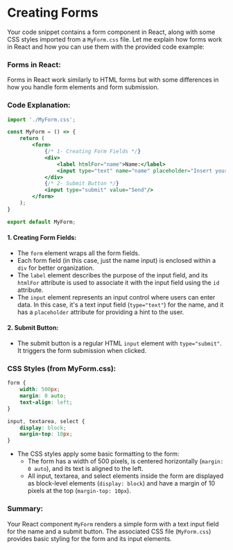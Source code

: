 # Creating Forms

Your code snippet contains a form component in React, along with some CSS styles imported from a `MyForm.css` file. Let me explain how forms work in React and how you can use them with the provided code example:

### Forms in React:

Forms in React work similarly to HTML forms but with some differences in how you handle form elements and form submission.

### Code Explanation:

```jsx
import './MyForm.css';

const MyForm = () => {
    return (
        <form>
            {/* 1- Creating Form Fields */}
            <div>
                <label htmlFor="name">Name:</label>
                <input type="text" name="name" placeholder="Insert your name"/>
            </div>
            {/* 2- Submit Button */}
            <input type="submit" value="Send"/>
        </form>
    );
}

export default MyForm;
```

#### 1. Creating Form Fields:
- The `form` element wraps all the form fields.
- Each form field (in this case, just the name input) is enclosed within a `div` for better organization.
- The `label` element describes the purpose of the input field, and its `htmlFor` attribute is used to associate it with the input field using the `id` attribute.
- The `input` element represents an input control where users can enter data. In this case, it's a text input field (`type="text"`) for the name, and it has a `placeholder` attribute for providing a hint to the user.

#### 2. Submit Button:
- The submit button is a regular HTML `input` element with `type="submit"`. It triggers the form submission when clicked.

### CSS Styles (from MyForm.css):

```css
form {
    width: 500px;
    margin: 0 auto;
    text-align: left;
}

input, textarea, select {
    display: block;
    margin-top: 10px;
}
```

- The CSS styles apply some basic formatting to the form:
  - The form has a width of 500 pixels, is centered horizontally (`margin: 0 auto`), and its text is aligned to the left.
  - All input, textarea, and select elements inside the form are displayed as block-level elements (`display: block`) and have a margin of 10 pixels at the top (`margin-top: 10px`).

### Summary:
Your React component `MyForm` renders a simple form with a text input field for the name and a submit button. The associated CSS file (`MyForm.css`) provides basic styling for the form and its input elements.